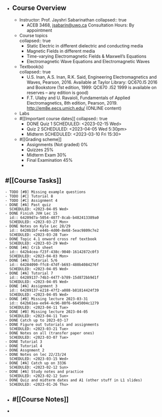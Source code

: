 - ## Course Overview
	- Instructor: Prof. Jayshri Sabarinathan
	  collapsed:: true
		- ACEB 3468, jsabarin@uwo.ca
		  Consultation Hours: By appointment
	- Course topics  
	  collapsed:: true
		- Static Electric in different dielectric and conducting media
		- Magnetic Fields in different media
		- Time-varying Electromagnetic Fields & Maxwell’s Equations
		- Electromagnetic Wave Equations and Electromagnetic
		  Waves
	- Textbook(s)  
	  collapsed:: true
		- U.S. Inan, A.S. Inan, R.K. Said, Engineering Electromagnetics and Waves, Pearson,
		  2016. Available at Taylor Library: QC670.I5 2016 and Bookstore
		  (1st edition, 1999: QC670 .I52 1999 is available on reserves – any edition is good)
		- F.T. Ulaby and U. Ravaioli, Fundamentals of Applied Electromagnetics, 8th edition, Pearson,
		  2019. http://em8e.eecs.umich.edu/ (ONLINE content)
	- Labs
	- #[[Important course dates]]
	  collapsed:: true
		- DONE Quiz 1
		  SCHEDULED: <2023-02-15 Wed>
		- Quiz 2
		  SCHEDULED: <2023-04-05 Wed 5:30pm>
		- Midterm
		  SCHEDULED: <2023-03-10 Fri 15:30>
	- #[[Grading scheme]]
		- Assignments (Not graded) 0%
		- Quizzes 25%
		- Midterm Exam 30%
		- Final Examination 45%
		-
## #[[Course Tasks]]
	- TODO [#B] Missing example questions
	- TODO [#C] Tutorial 8
	- TODO [#C] Assignment 4
	- DONE [#A] Past quiz
	  SCHEDULED: <2023-04-05 Wed>
	- DONE Finish JVH Lec 15
	  id:: 64209d7a-5054-4077-8cab-b482413389a0
	  SCHEDULED: <2023-03-27 Mon>
	- DONE Notes on Kyle Lec 28/29
	  id:: 6420b1bf-e44b-4d00-8e68-5eac9809c7e2
	  SCHEDULED: <2023-03-28 Tue>
	- DONE Topic 4.1 onward cross ref textbook
	  SCHEDULED: <2023-03-29 Wed>
	- DONE [#A] Crib sheet 
	  id:: 642b4cea-f23f-438c-9040-16142872c0f3
	  SCHEDULED: <2023-04-03 Mon>
	- DONE [#A] Tutorial 5/6
	  id:: 64284090-ffc8-47df-b693-480b4084276f
	  SCHEDULED: <2023-04-05 Wed>
	- DONE [#A] Tutorial 7
	  id:: 64289137-74b3-4477-b789-15d872bb9d1f
	  SCHEDULED: <2023-04-05 Wed>
	- DONE [#A] Assignment 3
	  id:: 64289137-e218-47f2-a088-b81814424f39
	  SCHEDULED: <2023-04-05 Wed>
	- DONE [#B] Missing lecture 2023-03-31
	  id:: 642b61ea-ee94-4c96-80f6-6645004c1279
	  SCHEDULED: <2023-04-11 Tue>
	- DONE [#B] Missing lecture 2023-04-05
	  SCHEDULED: <2023-04-11 Tue>
	- DONE Catch up to 2023-03-17
	- DONE Figure out tutorials and assignments
	  SCHEDULED: <2023-03-21 Tue>
	- DONE Notes on all (transfer paper ones)
	  SCHEDULED: <2023-03-07 Tue>
	- DONE Tutorial 3
	- DONE Tutorial 4
	- DONE Assgnment 2
	- DONE Notes on lec 22/23/24
	  SCHEDULED: <2023-03-15 Wed>
	- DONE [#A] Catch up on 3336
	  SCHEDULED: <2023-02-12 Sun>
	- DONE [#A] Study notes and practice
	  SCHEDULED: <2023-02-12 Sun>
	- DONE Quiz and midterm dates and A1 (other stuff in L1 slides)
	  SCHEDULED: <2023-01-26 Thu>
- ## #[[Course Notes]]
-